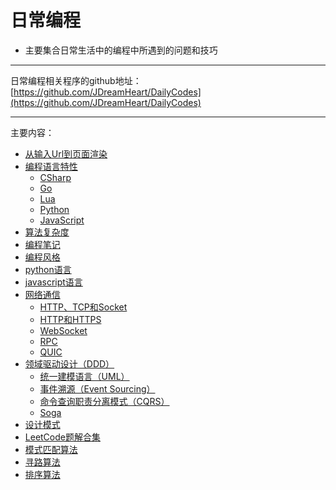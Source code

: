 # 日常编程
  * 主要集合日常生活中的编程中所遇到的问题和技巧
----
日常编程相关程序的github地址：  
[https://github.com/JDreamHeart/DailyCodes](https://github.com/JDreamHeart/DailyCodes)

----
主要内容：

  * [从输入Url到页面渲染](urlrender/README.md)
  * [编程语言特性](coding_language_feature/README.md)
    * [CSharp](coding_language_feature/csharp.md)
    * [Go](coding_language_feature/golang.md)
    * [Lua](coding_language_feature/lua.md)
    * [Python](coding_language_feature/python.md)
    * [JavaScript](coding_language_feature/javascript.md)
  * [算法复杂度](algorithm_complexity.md)
  * [编程笔记](coding_notes.md)
  * [编程风格](coding_style.md)
  * [python语言](python/README.md)
  * [javascript语言](javascript/README.md)
  * [网络通信](communication/README.md)
    * [HTTP、TCP和Socket](communication/http_and_tcp_and_socket.md)
    * [HTTP和HTTPS](communication/http_and_https.md)
    * [WebSocket](communication/websocket.md)
    * [RPC](communication/rpc.md)
    * [QUIC](communication/quic.md)
  * [领域驱动设计（DDD）](domain_driven_design/README.md)
    * [统一建模语言（UML）](domain_driven_design/uml.md)
    * [事件溯源（Event Sourcing）](domain_driven_design/event_sourcing.md)
    * [命令查询职责分离模式（CQRS）](domain_driven_design/cqrs.md)
    * [Soga](domain_driven_design/soga.md)
  * [设计模式](design_patterns/README.md)
  * [LeetCode题解合集](leetcode/README.md)
  * [模式匹配算法](pattern_matching_algorithm/README.md)
  * [寻路算法](pathfinding_algorithm/README.md)
  * [排序算法](sort_algorithm/README.md)
